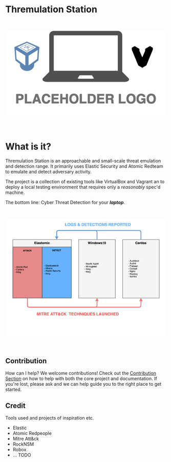 # Thremulation Station

<br>
<p align="center">
<img src="images/placeholder-logo.png">
</p>
<br>


# What is it?

Thremulation Station is an approachable and small-scale threat emulation and detection range. It primarily uses Elastic Security and Atomic Redteam to emulate and detect adversary activity. 

The project is a collection of existing tools like VirtualBox and Vagrant an to deploy a local testing environment that requires only a _reasonably_ spec'd machine.

The bottom line: Cyber Threat Detection for your ***laptop***.

<br>
<p align="center">
<img src="images/ts-workflow.png">
</p>
<br>

## Contribution

How can I help? We welcome contributions! Check out the [Contribution Section](https://github.com/mocyber/thremulation.io/blob/main/CONTRIBUTING.md) on how to help with both the core project and documentation. If you're lost, please ask and we can help guide you to the right place to get started.


## Credit

Tools used and projects of inspiration etc.

- Elastic
- Atomic Redpeople
- Mitre Att&ck
- RockNSM
- Robox
- ...
TODO